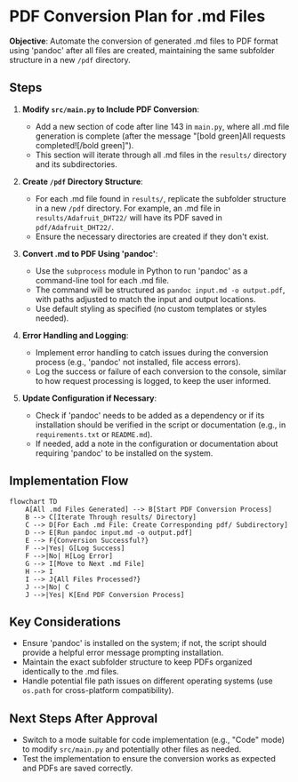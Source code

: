 # PDF Conversion Plan for .md Files

**Objective**: Automate the conversion of generated .md files to PDF format using 'pandoc' after all files are created, maintaining the same subfolder structure in a new `/pdf` directory.

## Steps

1. **Modify `src/main.py` to Include PDF Conversion**:
   - Add a new section of code after line 143 in `main.py`, where all .md file generation is complete (after the message "[bold green]All requests completed![/bold green]").
   - This section will iterate through all .md files in the `results/` directory and its subdirectories.

2. **Create `/pdf` Directory Structure**:
   - For each .md file found in `results/`, replicate the subfolder structure in a new `/pdf` directory. For example, an .md file in `results/Adafruit_DHT22/` will have its PDF saved in `pdf/Adafruit_DHT22/`.
   - Ensure the necessary directories are created if they don't exist.

3. **Convert .md to PDF Using 'pandoc'**:
   - Use the `subprocess` module in Python to run 'pandoc' as a command-line tool for each .md file.
   - The command will be structured as `pandoc input.md -o output.pdf`, with paths adjusted to match the input and output locations.
   - Use default styling as specified (no custom templates or styles needed).

4. **Error Handling and Logging**:
   - Implement error handling to catch issues during the conversion process (e.g., 'pandoc' not installed, file access errors).
   - Log the success or failure of each conversion to the console, similar to how request processing is logged, to keep the user informed.

5. **Update Configuration if Necessary**:
   - Check if 'pandoc' needs to be added as a dependency or if its installation should be verified in the script or documentation (e.g., in `requirements.txt` or `README.md`).
   - If needed, add a note in the configuration or documentation about requiring 'pandoc' to be installed on the system.

## Implementation Flow

```mermaid
flowchart TD
    A[All .md Files Generated] --> B[Start PDF Conversion Process]
    B --> C[Iterate Through results/ Directory]
    C --> D[For Each .md File: Create Corresponding pdf/ Subdirectory]
    D --> E[Run pandoc input.md -o output.pdf]
    E --> F{Conversion Successful?}
    F -->|Yes| G[Log Success]
    F -->|No| H[Log Error]
    G --> I[Move to Next .md File]
    H --> I
    I --> J{All Files Processed?}
    J -->|No| C
    J -->|Yes| K[End PDF Conversion Process]
```

## Key Considerations
- Ensure 'pandoc' is installed on the system; if not, the script should provide a helpful error message prompting installation.
- Maintain the exact subfolder structure to keep PDFs organized identically to the .md files.
- Handle potential file path issues on different operating systems (use `os.path` for cross-platform compatibility).

## Next Steps After Approval
- Switch to a mode suitable for code implementation (e.g., "Code" mode) to modify `src/main.py` and potentially other files as needed.
- Test the implementation to ensure the conversion works as expected and PDFs are saved correctly.